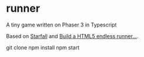 # runner

A tiny game written on Phaser 3 in Typescript

Based on
[Starfall](https://github.com/mariyadavydova/starfall-phaser3-typescript) and
[Build a HTML5 endless runner...](https://www.emanueleferonato.com/2018/11/13/build-a-html5-endless-runner-with-phaser-in-a-few-lines-of-code-using-arcade-physics-and-featuring-object-pooling/).

git clone
npm install
npm start
